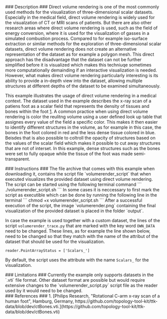<div id="description" outline_label="Description" outline_indent="0" markdown="1">
### Description ###
Direct volume rendering is one of the most commonly used methods for the visualization of three-dimensional scalar datasets.
Especially in the medical field, direct volume rendering is widely used for the visualzation of CT or MRI scans of patients.
But there are also other research areas where direct volume rendering is used, such as the field of energy conversion, where it is used for the visualization of gasses in a simulated combustion process.
Compared to for example iso-surface extraction or similar methods for the exploration of three-dimensional scalar datasets, direct volume rendering does not create an alternative representation of the dataset as for example a polygon mesh.
This direct approach has the disadvantage that the dataset can not be further simplified before it is visualized which makes this techniuqe sometimes more computationally demainding if an interactive visualization is needed.
However, what makes direct volume rendering particularly interesting is its ability to provide a in-depth view into the dataset, allowing multiple structures at different depths of the dataset to be examined simultaneously.

This example illustrates the usage of direct volume rendering in a medical context.
The dataset used in the example describes the x-ray scan of a patiens foot as a scalar field that represents the density of tissues and bones within the foot [1](#reference_dataset).
A common practice when using direct volume rendering is color the reulitng volume using a user defined look up table that assignes every value of the field a specific color.
This makes it then easier to identify different structures in the volume, as for example in this case, the bones in the foot colored in red and the less dense tissue colored in blue.
Beisdes that is also possible to coltroll the opacity of structures based on the values of the scalar field which makes it possible to cut away structures that are not of interset.
In this example, dense structures such as the bones were set to fully opaque while the tissue of the foot was made semi-transparent.

</div>
<div id="instructions" outline_label="Instructions" outline_indent="0" markdown="1">
### Instructions ###
The file archive that comes with this example when downloading it, contains the script file `volumerender_script` that when executed visualizes the provided dataset using direct volume rendering.
The script can be started using the following terminal command
```
./volumerender_script.sh
```
In some cases it is neccessary to first mark the script as executible which can be done by running the following line in the terminal
```
chmod +x volumerender_script.sh
```
After a successful execution of the script, the image `volumerender.png` containing the final visualization of the provided dataset is placed in the folder `output`. 

In case the example is used together with a custom dataset, the lines of the script `volumerender_trace.py` that are marked with the key word `OWN_DATA` need to be changed.
These lines, as for example the line shown below, need to be changed so that they match with the name of the attribut of the dataset that should be used for the visualization.
```
reader.PointArrayStatus = ['Scalars_']
```
By default, the script uses the attribute with the name `Scalars_` for the visualization.
</div>
<div id="limitations" outline_label="Limitations" outline_indent="0" markdown="1">
### Limitations ###
Currently the example only supports datasets in the `.vti` file format.
Other dataset format are possible but would require extensive changes to the `volumerender_script.py` script file as the reader used by it would need to be changed.
</div>
<div id="references" outline_label="References" outline_indent="0" markdown="1">
### References ###
1. [<span id="reference_dataset">Philips Research, "Rotational C-arm x-ray scan of a human foot", Hamburg, Germany, https://github.com/topology-tool-kit/ttk-data/blob/dev/ctBones.vti.</span>](https://github.com/topology-tool-kit/ttk-data/blob/dev/ctBones.vti)
</div>